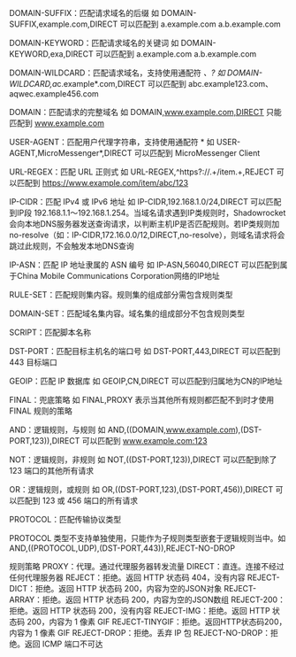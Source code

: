 DOMAIN-SUFFIX：匹配请求域名的后缀
如 DOMAIN-SUFFIX,example.com,DIRECT 可以匹配到 a.example.com a.b.example.com

DOMAIN-KEYWORD：匹配请求域名的关键词
如 DOMAIN-KEYWORD,exa,DIRECT 可以匹配到 a.example.com a.b.example.com

DOMAIN-WILDCARD：匹配请求域名，支持使用通配符 *、?
如 DOMAIN-WILDCARD,a*c.example*.com,DIRECT 可以匹配到 abc.example123.com、aqwec.example456.com

DOMAIN：匹配请求的完整域名
如 DOMAIN,www.example.com,DIRECT 只能匹配到 www.example.com

USER-AGENT：匹配用户代理字符串，支持使用通配符 *
如 USER-AGENT,MicroMessenger*,DIRECT 可以匹配到 MicroMessenger Client

URL-REGEX：匹配 URL 正则式
如 URL-REGEX,^https?://.+/item.+,REJECT 可以匹配到 https://www.example.com/item/abc/123

IP-CIDR：匹配 IPv4 或 IPv6 地址
如 IP-CIDR,192.168.1.0/24,DIRECT 可以匹配到IP段 192.168.1.1～192.168.1.254。当域名请求遇到IP类规则时，Shadowrocket会向本地DNS服务器发送查询请求，以判断主机IP是否匹配规则。若IP类规则加 no-resolve（如：IP-CIDR,172.16.0.0/12,DIRECT,no-resolve），则域名请求将会跳过此规则，不会触发本地DNS查询

IP-ASN：匹配 IP 地址隶属的 ASN 编号
如 IP-ASN,56040,DIRECT 可以匹配到属于China Mobile Communications Corporation网络的IP地址

RULE-SET：匹配规则集内容。规则集的组成部分需包含规则类型

DOMAIN-SET：匹配域名集内容。域名集的组成部分不包含规则类型

SCRIPT：匹配脚本名称

DST-PORT：匹配目标主机名的端口号
如 DST-PORT,443,DIRECT 可以匹配到 443 目标端口

GEOIP：匹配 IP 数据库
如 GEOIP,CN,DIRECT 可以匹配到归属地为CN的IP地址

FINAL：兜底策略
如 FINAL,PROXY 表示当其他所有规则都匹配不到时才使用 FINAL 规则的策略

AND：逻辑规则，与规则
如 AND,((DOMAIN,www.example.com),(DST-PORT,123)),DIRECT 可以匹配到 www.example.com:123

NOT：逻辑规则，非规则
如 NOT,((DST-PORT,123)),DIRECT 可以匹配到除了 123 端口的其他所有请求

OR：逻辑规则，或规则
如 OR,((DST-PORT,123),(DST-PORT,456)),DIRECT 可以匹配到 123 或 456 端口的所有请求

PROTOCOL：匹配传输协议类型

PROTOCOL 类型不支持单独使用，只能作为子规则类型嵌套于逻辑规则当中。如 AND,((PROTOCOL,UDP),(DST-PORT,443)),REJECT-NO-DROP

规则策略
PROXY：代理。通过代理服务器转发流量
DIRECT：直连。连接不经过任何代理服务器
REJECT：拒绝。返回 HTTP 状态码 404，没有内容
REJECT-DICT：拒绝。返回 HTTP 状态码 200，内容为空的JSON对象
REJECT-ARRAY：拒绝。返回 HTTP 状态码 200，内容为空的JSON数组
REJECT-200：拒绝。返回 HTTP 状态码 200，没有内容
REJECT-IMG：拒绝。返回 HTTP 状态码 200，内容为 1 像素 GIF
REJECT-TINYGIF：拒绝。返回HTTP状态码200，内容为 1 像素 GIF
REJECT-DROP：拒绝。丢弃 IP 包
REJECT-NO-DROP：拒绝。返回 ICMP 端口不可达
